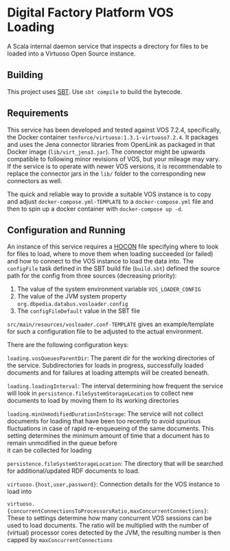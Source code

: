 # Digital Factory Platform VOS Loading #

A Scala internal daemon service that inspects a directory for files to be loaded into a Virtuoso 
Open Source instance.

## Building

This project uses [SBT](https://www.scala-sbt.org/documentation.html). Use `sbt compile` to build
the bytecode.

## Requirements

This service has been developed and tested against VOS 7.2.4, specifically, the Docker container
`tenforce/virtuoso:1.3.1-virtuoso7.2.4`. It packages and uses the Jena connector libraries from
OpenLink as packaged in that Docker image (`lib/virt_jena3.jar`). The connector might be upwards
compatible to following minor revisions of VOS, but your mileage may vary. If the service is to 
operate with newer VOS versions, it is recommendable to replace the connector jars in the `lib/`
folder to the corresponding new connectors as well. 

The quick and reliable way to provide a suitable VOS instance is to copy and adjust 
`docker-compose.yml-TEMPLATE` to a `docker-compose.yml` file and then to spin up a docker container
with `docker-compose up -d`.


## Configuration and Running

An instance of this service requires a [HOCON](https://github.com/lightbend/config/blob/master/HOCON.md)
file specifying where to look for files to load, where to move them when loading succeeded (or failed)
and how to connect to the VOS instance to load the data into. The `configFile` task defined in the SBT
build file (`build.sbt`) defined the source path for the config from three sources (decreasing priority):

1. The value of the system environment variable `VOS_LOADER_CONFIG`
1. The value of the JVM system property `org.dbpedia.databus.vosloader.config`
1. The `configFileDefault` value in the SBT file

`src/main/resources/vosloader.conf-TEMPLATE` gives an example/template for such a configuration file
to be adjusted to the actual environment.

There are the following configuration keys:

`loading.vosQueuesParentDir`: The parent dir for the working directories of the service. Subdirectories for
loads in progress, successfully loaded documents and for failures at loading attempts will be created beneath.

`loading.loadingInterval`: The interval determining how frequent the service will look in 
  `persistence.fileSystemStorageLocation` to collect new documents to load by moving them to its working 
   directories
  
`loading.minUnmodifiedDurationInStorage`: The service will not collect documents for loading that have been
   too recently to avoid spurious fluctuations in case of rapid re-enqueueing of the same documents. This 
   setting determines the minimum amount of time that a document has to remain unmodified in the queue before  
   it can be collected for loading
   
`persistence.fileSystemStorageLocation`: The directory that will be searched for additional/updated RDF documents
to load.

`virtuoso.{host,user,password}`: Connection details for the VOS instance to load into

`virtuoso.{concurrentConnectionsToProcessorsRatio,maxConcurrentConnections}`: These to settings determine how
many concurrent VOS sessions can be used to load documents. The ratio will be multiplied with the number of
(virtual) processor cores detected by the JVM, the resulting number is then capped by `maxConcurrentConnections`
